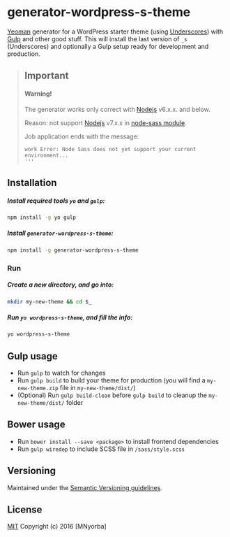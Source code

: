 # generator-wordpress-s-theme

[Yeoman](http://yeoman.io/) generator for a WordPress starter theme (using [Underscores](https://github.com/Automattic/_s)) with [Gulp](http://gulpjs.com/) and other good stuff. This will install the last version of `_s` (Underscores) and optionally a Gulp setup ready for development and production.

>## Important
>#### Warning!
>The generator works only correct with [Nodejs](https://nodejs.org/) v6.x.x. and below.
>
>Reason: not support [Nodejs](https://nodejs.org/) v7.x.x in [node-sass module](https://github.com/sass/node-sass/releases/tag/v3.10.0).
>
>Job application ends with the message: 
>```
>work Error: Node Sass does not yet support your current environment...
>'''

## Installation

##### Install required tools `yo` and `gulp`:

```bash
npm install -g yo gulp
```

##### Install `generator-wordpress-s-theme`:

```bash
npm install -g generator-wordpress-s-theme
```

### Run

##### Create a new directory, and go into:

```bash
mkdir my-new-theme && cd $_
```

##### Run `yo wordpress-s-theme`, and fill the info:

```bash
yo wordpress-s-theme
```

## Gulp usage

- Run `gulp` to watch for changes
- Run `gulp build` to build your theme for production (you will find a `my-new-theme.zip` file in `my-new-theme/dist/`)
- (Optional) Run `gulp build-clean` before `gulp build` to cleanup the `my-new-theme/dist/` folder

## Bower usage
- Run `bower install --save <package>` to install frontend dependencies
- Run `gulp wiredep` to include SCSS file in `/sass/style.scss`

## Versioning

Maintained under the [Semantic Versioning guidelines](http://semver.org/).

## License

[MIT](http://opensource.org/licenses/MIT)
Copyright (c) 2016 [MNyorba]
